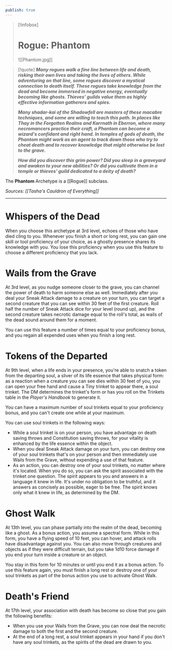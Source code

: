 ```yaml
---
publish: true
---
```

> [!infobox]
> # Rogue: Phantom
> ![[Phantom.jpg]]

> [!quote]
**_Many rogues walk a fine line between life and death, risking their own lives and taking the lives of others. While adventuring on that line, some rogues discover a mystical connection to death itself. These rogues take knowledge from the dead and become immersed in negative energy, eventually becoming like ghosts. Thieves' guilds value them as highly effective information gatherers and spies._**
>
> **_Many shadar-kai of the Shadowfell are masters of these macabre techniques, and some are willing to teach this path. In places like Thay in the Forgotten Realms and Karrnath in Eberron, where many necromancers practice their craft, a Phantom can become a wizard's confidant and right hand. In temples of gods of death, the Phantom might work as an agent to track down those who try to cheat death and to recover knowledge that might otherwise be lost to the grave._**
> 
> **_How did you discover this grim power? Did you sleep in a graveyard and awaken to your new abilities? Or did you cultivate them in a temple or thieves' guild dedicated to a deity of death?_**

The **Phantom** Archetype is a [[Rogue]] subclass.

*Sources: [[Tasha's Cauldron of Everything]]*
***
# Whispers of the Dead
When you choose this archetype at 3rd level, echoes of those who have died cling to you. Whenever you finish a short or long rest, you can gain one skill or tool proficiency of your choice, as a ghostly presence shares its knowledge with you. You lose this proficiency when you use this feature to choose a different proficiency that you lack.
# Wails from the Grave
At 3rd level, as you nudge someone closer to the grave, you can channel the power of death to harm someone else as well. Immediately after you deal your Sneak Attack damage to a creature on your turn, you can target a second creature that you can see within 30 feet of the first creature. Roll half the number of Sneak Attack dice for your level (round up), and the second creature takes necrotic damage equal to the roll's total, as wails of the dead sound around them for a moment.

You can use this feature a number of times equal to your proficiency bonus, and you regain all expended uses when you finish a long rest.
# Tokens of the Departed
At 9th level, when a life ends in your presence, you're able to snatch a token from the departing soul, a sliver of its life essence that takes physical form: as a reaction when a creature you can see dies within 30 feet of you, you can open your free hand and cause a Tiny trinket to appear there, a soul trinket. The DM determines the trinket's form or has you roll on the Trinkets table in the _Player's Handbook_ to generate it.

You can have a maximum number of soul trinkets equal to your proficiency bonus, and you can't create one while at your maximum.

You can use soul trinkets in the following ways:
- While a soul trinket is on your person, you have advantage on death saving throws and Constitution saving throws, for your vitality is enhanced by the life essence within the object.
- When you deal Sneak Attack damage on your turn, you can destroy one of your soul trinkets that's on your person and then immediately use Wails from the Grave, without expending a use of that feature.
- As an action, you can destroy one of your soul trinkets, no matter where it's located. When you do so, you can ask the spirit associated with the trinket one question. The spirit appears to you and answers in a language it knew in life. It's under no obligation to be truthful, and it answers as concisely as possible, eager to be free. The spirit knows only what it knew in life, as determined by the DM.
# Ghost Walk
At 13th level, you can phase partially into the realm of the dead, becoming like a ghost. As a bonus action, you assume a spectral form. While in this form, you have a flying speed of 10 feet, you can hover, and attack rolls have disadvantage against you. You can also move through creatures and objects as if they were difficult terrain, but you take 1d10 force damage if you end your turn inside a creature or an object.

You stay in this form for 10 minutes or until you end it as a bonus action. To use this feature again, you must finish a long rest or destroy one of your soul trinkets as part of the bonus action you use to activate Ghost Walk.
# Death's Friend
At 17th level, your association with death has become so close that you gain the following benefits:
- When you use your Wails from the Grave, you can now deal the necrotic damage to both the first and the second creature.
- At the end of a long rest, a soul trinket appears in your hand if you don't have any soul trinkets, as the spirits of the dead are drawn to you.